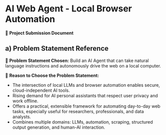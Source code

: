 # AI Web Agent - Local Browser Automation

📄 **Project Submission Document**

## a) Problem Statement Reference

🔹 **Problem Statement Chosen:**
Build an AI Agent that can take natural language instructions and autonomously drive the web on a local computer.

🔹 **Reason to Choose the Problem Statement:**
- The intersection of local LLMs and browser automation enables secure, cloud-independent AI tools.
- Rising demand for AI personal assistants that respect user privacy and work offline.
- Offers a practical, extensible framework for automating day-to-day web tasks, especially useful for researchers, professionals, and data analysts.
- Combines multiple domains: LLMs, automation, scraping, structured output generation, and human-AI interaction.